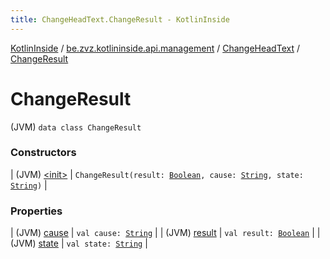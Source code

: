 ```yaml
---
title: ChangeHeadText.ChangeResult - KotlinInside
---
```


[KotlinInside](../../../index.html) / [be.zvz.kotlininside.api.management](../../index.html) / [ChangeHeadText](../index.html) / [ChangeResult](./index.html)

# ChangeResult

(JVM) `data class ChangeResult`

### Constructors

| (JVM) [&lt;init&gt;](-init-.html) | `ChangeResult(result: `[`Boolean`](https://kotlinlang.org/api/latest/jvm/stdlib/kotlin/-boolean/index.html)`, cause: `[`String`](https://kotlinlang.org/api/latest/jvm/stdlib/kotlin/-string/index.html)`, state: `[`String`](https://kotlinlang.org/api/latest/jvm/stdlib/kotlin/-string/index.html)`)` |

### Properties

| (JVM) [cause](cause.html) | `val cause: `[`String`](https://kotlinlang.org/api/latest/jvm/stdlib/kotlin/-string/index.html) |
| (JVM) [result](result.html) | `val result: `[`Boolean`](https://kotlinlang.org/api/latest/jvm/stdlib/kotlin/-boolean/index.html) |
| (JVM) [state](state.html) | `val state: `[`String`](https://kotlinlang.org/api/latest/jvm/stdlib/kotlin/-string/index.html) |

